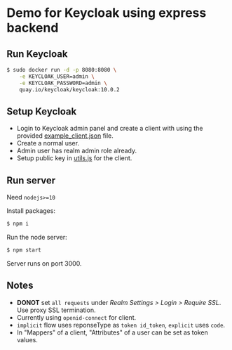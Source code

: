 # Demo for Keycloak using express backend

## Run Keycloak

```bash
$ sudo docker run -d -p 8080:8080 \
    -e KEYCLOAK_USER=admin \
    -e KEYCLOAK_PASSWORD=admin \
    quay.io/keycloak/keycloak:10.0.2
```


## Setup Keycloak

* Login to Keycloak admin panel and create a client with using the
  provided [example_client.json](example_client.json) file.
* Create a normal user.
* Admin user has realm admin role already.
* Setup public key in [utils.js](utils.js) for the client.


## Run server

Need `nodejs>=10`

Install packages:
``` sh
$ npm i
```

Run the node server:
``` sh
$ npm start
```

Server runs on port 3000.

## Notes

* **DONOT** set `all requests` under *Realm Settings > Login > Require SSL*. Use proxy SSL termination.
* Currently using `openid-connect` for client.
* `implicit` flow uses reponseType as `token id_token`, `explicit` uses `code`.
* In "Mappers" of a client, "Attributes" of a user can be set as token values.
